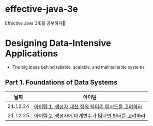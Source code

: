 # effective-java-3e
Effective Java 3/E를 공부하자👾

# Designing Data-Intensive Applications

- The big ideas behind reliable, scalable, and maintainable systems

## Part 1. Foundations of Data Systems

| 날짜       | 아이템                                                                              |
|----------|----------------------------------------------------------------------------------|
| 21.12.24 | [아이템 1. 생성자 대신 정적 팩터리 메서드를 고려하라](./2장_객체_생성과_파괴/아이템1_생성자_대신_정적_팩터리_메서드를_고려하라.md) |
| 21.12.25 | [아이템 2. 생성자에 매개변수가 많다면 빌더를 고려하라](./2장_객체_생성과_파괴/아이템2_생성자에_매개변수가_많다면_빌더를_고려하라.md) |
